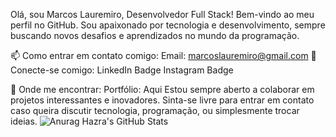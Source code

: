 Olá, sou Marcos Lauremiro, Desenvolvedor Full Stack!
Bem-vindo ao meu perfil no GitHub. Sou apaixonado por tecnologia e desenvolvimento, sempre buscando novos desafios e aprendizados no mundo da programação.

📫 Como entrar em contato comigo:
Email: marcoslauremiro@gmail.com
🔗 Conecte-se comigo:
LinkedIn Badge
Instagram Badge

💼 Onde me encontrar:
Portfólio: Aqui
Estou sempre aberto a colaborar em projetos interessantes e inovadores. Sinta-se livre para entrar em contato caso queira discutir tecnologia, programação, ou simplesmente trocar ideias.
![Anurag Hazra's GitHub Stats](https://github-readme-stats.vercel.app/api?username=YOUR_GITHUB_USERNAME&show_icons=true&theme=dark&bg_color=0D1117&title_color=FE428E&text_color=FFFFFF&icon_color=FE428E)
